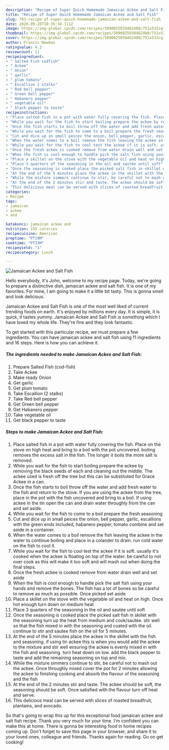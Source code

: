 ```yaml
---
description: "Recipe of Super Quick Homemade Jamaican Ackee and Salt Fish"
title: "Recipe of Super Quick Homemade Jamaican Ackee and Salt Fish"
slug: 783-recipe-of-super-quick-homemade-jamaican-ackee-and-salt-fish
date: 2020-09-26T10:35:34.111Z
image: https://img-global.cpcdn.com/recipes/5090025039462400/751x532cq70/jamaican-ackee-and-salt-fish-recipe-main-photo.jpg
thumbnail: https://img-global.cpcdn.com/recipes/5090025039462400/751x532cq70/jamaican-ackee-and-salt-fish-recipe-main-photo.jpg
cover: https://img-global.cpcdn.com/recipes/5090025039462400/751x532cq70/jamaican-ackee-and-salt-fish-recipe-main-photo.jpg
author: Francis Newman
ratingvalue: 4.2
reviewcount: 11
recipeingredient:
- " Salted Fish codfish"
- " Ackee"
- " Onion"
- " garlic"
- " plum tomato"
- " Escallion 2 stalks"
- " Red bell pepper"
- " Green bell pepper"
- " Habanero pepper"
- " vegetable oil"
- " black pepper to taste"
recipeinstructions:
- "Place salted fish in a pot with water fully covering the fish. Place on the stove on high heat and bring to a boil with the pot uncovered. boiling removes the excess salt in the fish. The longer it boils the more salt is removed."
- "While you wait for the fish to start boiling prepare the ackee by removing the black seeds of each and cleaning out the middle. The ackee used is fresh off the tree but this can be substituted for Grace Ackee in a can."
- "Once the fish starts to boil throw off the water and add fresh water to the fish and return to the stove. If you are using the ackee from the tree, place in the pot with the fish uncovered and bring to a boil. If using ackee in the tin open the can and drain water throughly from the can and set aside."
- "While you wait for the fish to come to a boil prepare the fresh seasoning"
- "Cut and dice up in small peices the onion, bell pepper, garlic, escallions with the green ends included, habanero pepper, tomato combine and set aside in a container."
- "When the water comes to a boil remove the fish leaving the ackee in the water to continue boiling and place in a colander to drain. run cold water on the fish to cool it."
- "While you wait for the fish to cool test the ackee if it is soft. usually it&#39;s cooked when the ackee is floating on top of the water. be careful to not over cook as this will make it too soft and will mash out when doing the final steps."
- "Once the fresh ackee is cooked remove from water drain well and set aside"
- "When the fish is cool enough to handle pick the salt fish using your hands and remove the bones. The fish has a lot of bones so be careful to remove as much as possible. Once picked set aside"
- "Place a skillet on the stove with the vegetable oil and heat on high. Once hot enough turn down on medium heat"
- "Place 3 quarters of the seasoning in the oil and sautée until soft"
- "Once the seasoning is cooked place the picked salt fish in skillet with the  seasoning turn up the heat from medium and cook/sautée. stir well so that the fish mixed in with the seasoning and coated with the oil. continue to stir and sautee fish on the oil for 5 minutes."
- "At the end of the 5 minutes place the ackee in the skillet with the fish and seasoning. if using tin ackee this is when you would add the ackee to the mixture and stir well ensuring the ackee is evenly mixed in with the fish and seasoning. turn heat down on low. add the black pepper to taste and add the remaining seasoning on top and mix."
- "While the mixture simmers continue to stir, be careful not to mash out the ackee.  Once throughly mixed cover the pot for 2 minutes allowing the ackee to finishing cooking and absorb the flavour of the seasoning and the fish"
- "At the end of the 2 minutes stir and taste. The ackee should be soft, the seasoning should be soft. Once satisfied with the flavour turn off heat and serve."
- "This delicious meal can be served with slices of roasted breadfruit, plantains, and avocado."
categories:
- Recipe
tags:
- jamaican
- ackee
- and

katakunci: jamaican ackee and 
nutrition: 155 calories
recipecuisine: American
preptime: "PT19M"
cooktime: "PT33M"
recipeyield: "1"
recipecategory: Lunch

---
```



![Jamaican Ackee and Salt Fish](https://img-global.cpcdn.com/recipes/5090025039462400/751x532cq70/jamaican-ackee-and-salt-fish-recipe-main-photo.jpg)

Hello everybody, it's John, welcome to my recipe page. Today, we're going to prepare a distinctive dish, jamaican ackee and salt fish. It is one of my favorites. For mine, I am going to make it a little bit tasty. This is gonna smell and look delicious.

Jamaican Ackee and Salt Fish is one of the most well liked of current trending foods on earth. It's enjoyed by millions every day. It is simple, it is quick, it tastes yummy. Jamaican Ackee and Salt Fish is something which I have loved my whole life. They're fine and they look fantastic.




To get started with this particular recipe, we must prepare a few ingredients. You can have jamaican ackee and salt fish using 11 ingredients and 16 steps. Here is how you can achieve it.

<!--inarticleads1-->

##### The ingredients needed to make Jamaican Ackee and Salt Fish:

1. Prepare  Salted Fish (cod-fish)
1. Take  Ackee
1. Make ready  Onion
1. Get  garlic
1. Get  plum tomato
1. Take  Escallion (2 stalks)
1. Take  Red bell pepper
1. Get  Green bell pepper
1. Get  Habanero pepper
1. Take  vegetable oil
1. Get  black pepper to taste




<!--inarticleads2-->

##### Steps to make Jamaican Ackee and Salt Fish:

1. Place salted fish in a pot with water fully covering the fish. Place on the stove on high heat and bring to a boil with the pot uncovered. boiling removes the excess salt in the fish. The longer it boils the more salt is removed.
1. While you wait for the fish to start boiling prepare the ackee by removing the black seeds of each and cleaning out the middle. The ackee used is fresh off the tree but this can be substituted for Grace Ackee in a can.
1. Once the fish starts to boil throw off the water and add fresh water to the fish and return to the stove. If you are using the ackee from the tree, place in the pot with the fish uncovered and bring to a boil. If using ackee in the tin open the can and drain water throughly from the can and set aside.
1. While you wait for the fish to come to a boil prepare the fresh seasoning
1. Cut and dice up in small peices the onion, bell pepper, garlic, escallions with the green ends included, habanero pepper, tomato combine and set aside in a container.
1. When the water comes to a boil remove the fish leaving the ackee in the water to continue boiling and place in a colander to drain. run cold water on the fish to cool it.
1. While you wait for the fish to cool test the ackee if it is soft. usually it&#39;s cooked when the ackee is floating on top of the water. be careful to not over cook as this will make it too soft and will mash out when doing the final steps.
1. Once the fresh ackee is cooked remove from water drain well and set aside
1. When the fish is cool enough to handle pick the salt fish using your hands and remove the bones. The fish has a lot of bones so be careful to remove as much as possible. Once picked set aside
1. Place a skillet on the stove with the vegetable oil and heat on high. Once hot enough turn down on medium heat
1. Place 3 quarters of the seasoning in the oil and sautée until soft
1. Once the seasoning is cooked place the picked salt fish in skillet with the  seasoning turn up the heat from medium and cook/sautée. stir well so that the fish mixed in with the seasoning and coated with the oil. continue to stir and sautee fish on the oil for 5 minutes.
1. At the end of the 5 minutes place the ackee in the skillet with the fish and seasoning. if using tin ackee this is when you would add the ackee to the mixture and stir well ensuring the ackee is evenly mixed in with the fish and seasoning. turn heat down on low. add the black pepper to taste and add the remaining seasoning on top and mix.
1. While the mixture simmers continue to stir, be careful not to mash out the ackee.  Once throughly mixed cover the pot for 2 minutes allowing the ackee to finishing cooking and absorb the flavour of the seasoning and the fish
1. At the end of the 2 minutes stir and taste. The ackee should be soft, the seasoning should be soft. Once satisfied with the flavour turn off heat and serve.
1. This delicious meal can be served with slices of roasted breadfruit, plantains, and avocado.




So that's going to wrap this up for this exceptional food jamaican ackee and salt fish recipe. Thank you very much for your time. I'm confident you can make this at home. There is gonna be interesting food in home recipes coming up. Don't forget to save this page in your browser, and share it to your loved ones, colleague and friends. Thanks again for reading. Go on get cooking!
